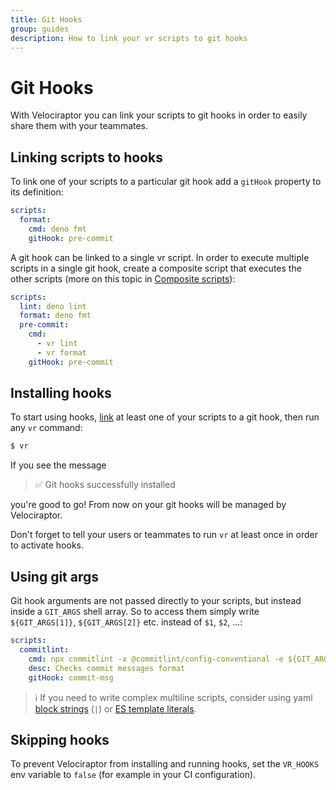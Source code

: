 ```yaml
---
title: Git Hooks
group: guides
description: How to link your vr scripts to git hooks
---
```


# Git Hooks

With Velociraptor you can link your scripts to git hooks in order to easily share them with your teammates.

## Linking scripts to hooks

To link one of your scripts to a particular git hook add a `gitHook` property to its definition:

```yaml
scripts:
  format:
    cmd: deno fmt
    gitHook: pre-commit
```

A git hook can be linked to a single vr script. In order to execute multiple scripts in a single git hook, create a
composite script that executes the other scripts (more on this topic in [Composite scripts](docs/composite-scripts)):

```yaml
scripts:
  lint: deno lint
  format: deno fmt
  pre-commit:
    cmd:
      - vr lint
      - vr format
    gitHook: pre-commit
```

## Installing hooks

To start using hooks, [link](#linking-scripts-to-hooks) at least one of your scripts to a git hook, then run any `vr`
command:

```sh
$ vr
```

If you see the message

> ✅ Git hooks successfully installed

you're good to go! From now on your git hooks will be managed by Velociraptor.

Don't forget to tell your users or teammates to run `vr` at least once in order to activate hooks.

## Using git args

Git hook arguments are not passed directly to your scripts, but instead inside a `GIT_ARGS` shell array. So to access
them simply write `${GIT_ARGS[1]}`, `${GIT_ARGS[2]}` etc. instead of `$1`, `$2`, ...:

```yaml
scripts:
  commitlint:
    cmd: npx commitlint -x @commitlint/config-conventional -e ${GIT_ARGS[1]}
    desc: Checks commit messages format
    gitHook: commit-msg
```

> ℹ️ If you need to write complex multiline scripts, consider using yaml [block strings](https://yaml-multiline.info/)
> (`|`) or [ES template literals](https://developer.mozilla.org/it/docs/Web/JavaScript/Reference/Template_literals).

## Skipping hooks

To prevent Velociraptor from installing and running hooks, set the `VR_HOOKS` env variable to `false` (for example in
your CI configuration).
